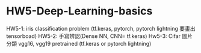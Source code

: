 # HW5-Deep-Learning-basics
HW5-1: iris classification problem (tf.keras, pytorch, pytorch lightning 要畫出tensorboad) HW5-2: 手寫辨認(Dense NN, CNN= tf.keras) Hw5-3: Cifar 圖片分類 vgg16, vgg19  pretrained (tf.keras or pytorch lightning)
